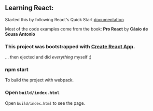 ## Learning React:

Started this by following React's Quick Start [documentation](https://facebook.github.io/react/docs/installation.html#creating-a-new-application)

Most of the code examples come from the book: **Pro React** by **Cásio de Sousa Antonio**

### This project was bootstrapped with [Create React App](https://github.com/facebookincubator/create-react-app).

... then ejected and did *everything* myself ;)

### npm start
To build the project with webpack.

### Open `build/index.html`
Open `build/index.html` to see the page.
